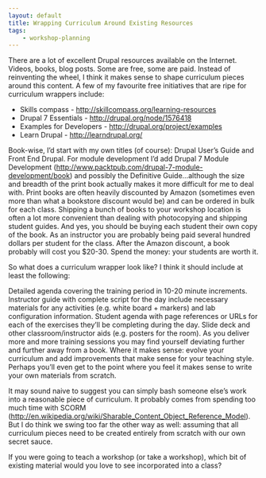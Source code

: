 ```yaml
---
layout: default
title: Wrapping Curriculum Around Existing Resources
tags:
    - workshop-planning
---
```


There are a lot of excellent Drupal resources available on the Internet. Videos, books, blog posts. Some are free, some are paid. Instead of reinventing the wheel, I think it makes sense to shape curriculum pieces around this content. A few of my favourite free initiatives that are ripe for curriculum wrappers include:

- Skills compass - http://skillcompass.org/learning-resources
- Drupal 7 Essentials - http://drupal.org/node/1576418
- Examples for Developers - http://drupal.org/project/examples
- Learn Drupal - http://learndrupal.org/

Book-wise, I’d start with my own titles (of course): Drupal User’s Guide and Front End Drupal. For module development I’d add Drupal 7 Module Development (http://www.packtpub.com/drupal-7-module-development/book) and possibly the Definitive Guide…although the size and breadth of the print book actually makes it more difficult for me to deal with. Print books are often heavily discounted by Amazon (sometimes even more than what a bookstore discount would be) and can be ordered in bulk for each class. Shipping a bunch of books to your workshop location is often a lot more convenient than dealing with photocopying and shipping student guides. And yes, you should be buying each student their own copy of the book. As an instructor you are probably being paid several hundred dollars per student for the class. After the Amazon discount, a book probably will cost you $20-30. Spend the money: your students are worth it.

So what does a curriculum wrapper look like? I think it should include at least the following:

Detailed agenda covering the training period in 10-20 minute increments.
Instructor guide with complete script for the day include necessary materials for any activities (e.g. white board + markers) and lab configuration information.
Student agenda with page references or URLs for each of the exercises they’ll be completing during the day.
Slide deck and other classroom/instructor aids (e.g. posters for the room).
As you deliver more and more training sessions you may find yourself deviating further and further away from a book. Where it makes sense: evolve your curriculum and add improvements that make sense for your teaching style. Perhaps you’ll even get to the point where you feel it makes sense to write your own materials from scratch.

It may sound naive to suggest you can simply bash someone else’s work into a reasonable piece of curriculum. It probably comes from spending too much time with SCORM (http://en.wikipedia.org/wiki/Sharable_Content_Object_Reference_Model). But I do think we swing too far the other way as well: assuming that all curriculum pieces need to be created entirely from scratch with our own secret sauce.

If you were going to teach a workshop (or take a workshop), which bit of existing material would you love to see incorporated into a class?
